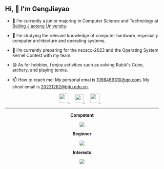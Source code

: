 ## Hi, 👋 I'm GengJiayao

<!--
<p align="center">
  <a href="https://github.com/gengjiayao" class="rich-diff-level-one">
    <img src="https://github-readme-stats.vercel.app/api?username=gengjiayao&title_color=333&text_color=777" alt="GengJiayao's Stats" >
    <!-- &hide=issues
    <img src="https://github-readme-stats.vercel.app/api?username=gengjiayao&hide=issues&title_color=333&text_color=777" alt="GengJiayao's Stats" >
  </a>
</p>
-->

- 🔭 I’m currently a junior majoring in Computer Science and Technology at [Beijing Jiaotong University](https://www.bjtu.edu.cn).

- 🌱 I’m studying the relevant knowledge of computer hardware, especially computer architecture and operating systems.

- 👯 I’m currently preparing for the nscscc-2023 and the Operating System Kernel Contest with my team.

- 😄 As for hobbies, I enjoy activities such as solving Rubik's Cube, archery, and playing tennis.

- 📫 How to reach me: My personal emal is 1098469310@qq.com. My shool email is 20221282@bjtu.edu.cn.

<p align="center">
  <a href="https://space.bilibili.com/323342686" target="_blank" alt="Bilibili" title="Bilibili">
    <img src="https://user-images.githubusercontent.com/29084184/166415345-91925d37-c66f-448f-8d75-c8355fe0b692.png" width="30px"/>
  </a>
   &emsp;
  <a href="https://www.zhihu.com/people/geng-jiao-40" target="_blank" alt="Zhihu" title="Zhihu">
    <img src="https://img.icons8.com/material-two-tone/50/000000/zhihu.png" width="28px"/>
  </a>
  &emsp;
  <a href="https://www.youtube.com/channel/UCxFkZjbpt0KyhEv1d342SQQ" target="_blank" alt="YouTube" title="YouTube">
    <img src="https://img.icons8.com/ios-filled/50/000000/youtube-play.png" width="30px"/>
  </a>
  &emsp;
</p>

---

<p align="center"> 
  <strong> Competent </strong>
</p>

<p align="center">
  <a href="https://skillicons.dev">
    <img src="https://skillicons.dev/icons?i=cpp,c,py,docker,mysql" />
  </a>
</p>

<p align="center"> 
  <strong> Beginner </strong>
</p>

<p align="center">
  <a href="https://skillicons.dev">
    <img src="https://skillicons.dev/icons?i=scala,java,vim,git,html,csslatex" />
  </a>
</p>

<p align="center"> 
  <strong> Interests </strong>
</p>

<p align="center">
  <a href="https://skillicons.dev">
    <img src="https://skillicons.dev/icons?i=linux,unity" />
  </a>
</p>
